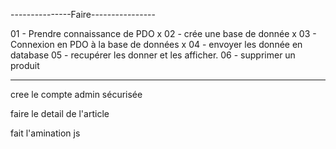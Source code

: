 ---------------Faire----------------

01 - Prendre connaissance de PDO  x
02 - crée une base de donnée      x
03 - Connexion en PDO à la base de données  x
04 - envoyer les donnée en database 
05 - recupérer les donner et les afficher.
06 - supprimer un produit

-----------------------------------------------

cree le compte admin
sécurisée

faire le detail de l'article

fait l'amination js